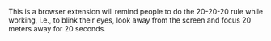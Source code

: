 This is a browser extension will remind people to do the 20-20-20 rule while working, i.e., to blink their eyes, look away from the screen and focus 20 meters away for 20 seconds.

